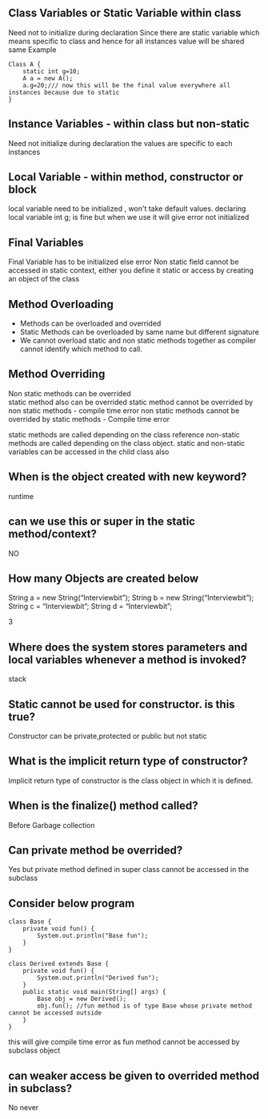 Class Variables or Static Variable within class
----------------------------------------------
Need not to initialize during declaration
Since there are static variable which means specific to class and hence for all instances value will be 
shared same
Example

    Class A {
        static int g=10;
        A a = new A();
        a.g=20;/// now this will be the final value everywhere all instances because due to static
    }

Instance Variables - within class but non-static
------------------------------------------------
Need not initialize during declaration
the values are specific to each instances




Local Variable - within method, constructor or block
-----------------------------------------------------
local variable need to be initialized , won't take default values.
declaring local variable int g; is fine but when we use it will give error not initialized


**Final Variables**
-------------------
Final Variable has to be initialized else error
Non static field cannot be accessed in static context, either you define it static or access by creating
an object of the class

Method Overloading
-------------------

* Methods can be overloaded and overrided
* Static Methods can be overloaded by same name but different signature
* We cannot overload static and non static methods together as compiler cannot identify 
    which method to call.

**Method Overriding**
---------------------
Non static methods can be overrided  
static method also can be overrided 
static method cannot be overrided by non static methods - compile time error
non static methods cannot be overrided by static methods - Compile time error

static methods are called depending on the class reference
non-static methods are called depending on the class object.
static and non-static variables can be accessed in the child class also 


**When is the object created with new keyword?**
-------------------------------------------------
runtime

**can we use this or super in the static method/context?**
------------------------------------------------------------
NO

**How many Objects are created below**
--------------------------------------
String a = new String(“Interviewbit”);
String b = new String(“Interviewbit”);
String c = “Interviewbit”;
String d = “Interviewbit”;

3

**Where does the system stores parameters and local variables whenever a method is invoked?**
---------------------------------------------------------------------------------------------
stack

**Static cannot be used for constructor. is this true?**
---------------------------------------------------------
Constructor can be private,protected or public but not static


**What is the implicit return type of constructor?**
-----------------------------------------------------
Implicit return type of constructor is the class object in which it is defined.

**When is the finalize() method called?**
-------------------------------------------
Before Garbage collection


**Can private method be overrided?**
--------------------------------------
Yes but private method defined in super class cannot be accessed in the subclass

**Consider below program**
--------------------------

    class Base {
        private void fun() {
            System.out.println("Base fun");     
        }
    }
    
    class Derived extends Base {
        private void fun() {
            System.out.println("Derived fun");     
        }
        public static void main(String[] args) {
            Base obj = new Derived();
            obj.fun(); //fun method is of type Base whose private method cannot be accessed outside
        }  
    }

this will give compile time error as fun method cannot be accessed by subclass object


**can weaker access be given to overrided method in subclass?**
--------------------------------------------------------------
No never



